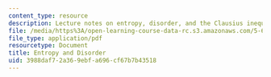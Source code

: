 ```yaml
---
content_type: resource
description: Lecture notes on entropy, disorder, and the Clausius inequality.
file: /media/https%3A/open-learning-course-data-rc.s3.amazonaws.com/5-60-thermodynamics-kinetics-spring-2008/3988daf72a369ebfa696cf67b7b43518_5_60_lecture10.pdf
file_type: application/pdf
resourcetype: Document
title: Entropy and Disorder
uid: 3988daf7-2a36-9ebf-a696-cf67b7b43518
---
```

